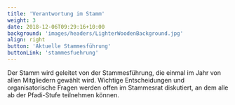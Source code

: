 ```yaml
---
title: 'Verantwortung im Stamm'
weight: 3
date: 2018-12-06T09:29:16+10:00
background: 'images/headers/LighterWoodenBackground.jpg'
align: right
button: 'Aktuelle Stammesführung'
buttonLink: 'stammesfuehrung'
---
```


Der Stamm wird geleitet von der Stammesführung, die einmal im Jahr von allen Mitgliedern gewählt wird.
Wichtige Entscheidungen und organisatorische Fragen werden offen im Stammesrat diskutiert, an dem alle ab der Pfadi-Stufe teilnehmen können.
